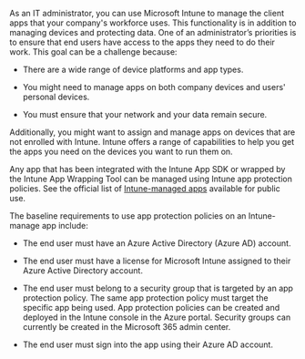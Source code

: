 As an IT administrator, you can use Microsoft Intune to manage the client apps that your company's workforce uses. This functionality is in addition to managing devices and protecting data. One of an administrator’s priorities is to ensure that end users have access to the apps they need to do their work. This goal can be a challenge because:

- There are a wide range of device platforms and app types.

- You might need to manage apps on both company devices and users' personal devices.

- You must ensure that your network and your data remain secure.

Additionally, you might want to assign and manage apps on devices that are not enrolled with Intune. Intune offers a range of capabilities to help you get the apps you need on the devices you want to run them on.

Any app that has been integrated with the Intune App SDK or wrapped by the Intune App Wrapping Tool can be managed using Intune app protection policies. See the official list of [Intune-managed apps](/intune/apps-supported-intune-apps) available for public use.

The baseline requirements to use app protection policies on an Intune-manage app include:

- The end user must have an Azure Active Directory (Azure AD) account.

- The end user must have a license for Microsoft Intune assigned to their Azure Active Directory account.

- The end user must belong to a security group that is targeted by an app protection policy. The same app protection policy must target the specific app being used. App protection policies can be created and deployed in the Intune console in the Azure portal. Security groups can currently be created in the Microsoft 365 admin center.

- The end user must sign into the app using their Azure AD account.

